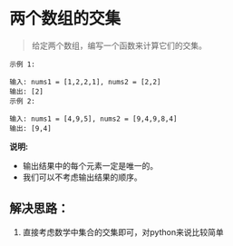 # 两个数组的交集

> 给定两个数组，编写一个函数来计算它们的交集。

```
示例 1:

输入: nums1 = [1,2,2,1], nums2 = [2,2]
输出: [2]
示例 2:

输入: nums1 = [4,9,5], nums2 = [9,4,9,8,4]
输出: [9,4]

```

**说明:**

- 输出结果中的每个元素一定是唯一的。
- 我们可以不考虑输出结果的顺序。


## 解决思路：
1. 直接考虑数学中集合的交集即可，对python来说比较简单